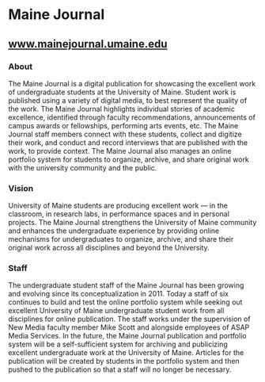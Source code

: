 # Maine Journal
## www.mainejournal.umaine.edu

### About
The Maine Journal is a digital publication for showcasing the excellent work of undergraduate students at the University of Maine. Student work is published using a variety of digital media, to best represent the quality of the work. The Maine Journal highlights individual stories of academic excellence, identified through faculty recommendations, announcements of campus awards or fellowships, performing arts events, etc. The Maine Journal staff members connect with these students, collect and digitize their work, and conduct and record interviews that are published with the work, to provide context. The Maine Journal also manages an online portfolio system for students to organize, archive, and share original work with the university community and the public.

### Vision
University of Maine students are producing excellent work — in the classroom, in research labs, in performance spaces and in personal projects. The Maine Journal strengthens the University of Maine community and enhances the undergraduate experience by providing online mechanisms for undergraduates to organize, archive, and share their original work across all disciplines and beyond the University.

### Staff
The undergraduate student staff of the Maine Journal has been growing and evolving since its conceptualization in 2011. Today a staff of six continues to build and test the online portfolio system while seeking out excellent University of Maine undergraduate student work from all disciplines for online publication. The staff works under the supervision of New Media faculty member Mike Scott and alongside employees of ASAP Media Services. In the future, the Maine Journal publication and portfolio system will be a self-sufficient system for archiving and publicizing excellent undergraduate work at the University of Maine. Articles for the publication will be created by students in the portfolio system and then pushed to the publication so that a staff will no longer be necessary.
